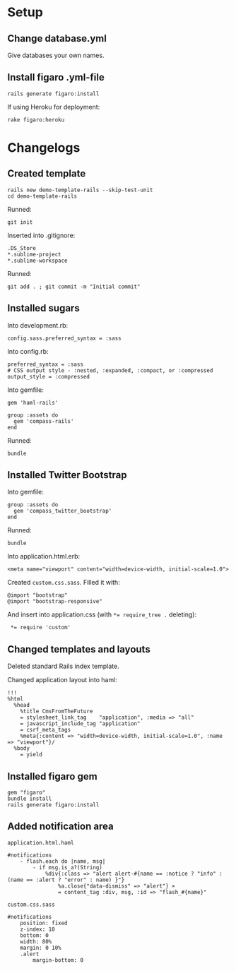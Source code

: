 
# Setup

## Change database.yml

Give databases your own names.

## Install figaro .yml-file

	rails generate figaro:install

If using Heroku for deployment:

	rake figaro:heroku

# Changelogs

## Created template

	rails new demo-template-rails --skip-test-unit
	cd demo-template-rails

Runned:

	git init

Inserted into .gitignore:

	.DS_Store
	*.sublime-project
	*.sublime-workspace

Runned:

	git add . ; git commit -m "Initial commit"


## Installed sugars

Into development.rb:

	config.sass.preferred_syntax = :sass


Into config.rb:

	preferred_syntax = :sass
	# CSS output style - :nested, :expanded, :compact, or :compressed
	output_style = :compressed

Into gemfile:

	gem 'haml-rails'

	group :assets do
	  gem 'compass-rails'
	end

Runned:

	bundle

## Installed Twitter Bootstrap

Into gemfile:

	group :assets do
	  gem 'compass_twitter_bootstrap'
	end

Runned:

	bundle

Into application.html.erb:

	<meta name="viewport" content="width=device-width, initial-scale=1.0">

Created `custom.css.sass`. Filled it with:

	@import "bootstrap"
	@import "bootstrap-responsive"

And insert into application.css (with `*= require_tree .` deleting):

	 *= require 'custom'

## Changed templates and layouts

Deleted standard Rails index template.

Changed application layout into haml:

	!!!
	%html
	  %head
	    %title CmsFromTheFuture
	    = stylesheet_link_tag    "application", :media => "all"
	    = javascript_include_tag "application"
	    = csrf_meta_tags
	    %meta{:content => "width=device-width, initial-scale=1.0", :name => "viewport"}/
	  %body
	    = yield

## Installed figaro gem

	gem "figaro"
	bundle install
	rails generate figaro:install

## Added notification area

`application.html.haml`

	#notifications
		- flash.each do |name, msg|
			- if msg.is_a?(String)
				%div{:class => "alert alert-#{name == :notice ? "info" : (name == :alert ? "error" : name) }"}
					%a.close{"data-dismiss" => "alert"} ×
					= content_tag :div, msg, :id => "flash_#{name}"

`custom.css.sass`

	#notifications
		position: fixed
		z-index: 10
		bottom: 0
		width: 80%
		margin: 0 10%
		.alert
			margin-bottom: 0
